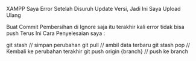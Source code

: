 XAMPP Saya Error Setelah Disuruh Update Versi, Jadi Ini Saya Upload Ulang

Buat Commit Pembersihan di Ignore saja itu terakhir kali error tidak bisa push
Terus Ini Cara Penyelesaian saya :

git stash // simpan perubahan
git pull // ambil data terbaru
git stash pop // Kembali ke perubahan terakhir
git push origin {branch} // push ke branch
